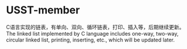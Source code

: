 # USST-member
C语言实现的链表，有单向、双向、循环链表，打印、插入等，后期继续更新。
The linked list implemented by C language includes one-way, two-way, circular linked list, printing, inserting, etc., which will be updated later.
